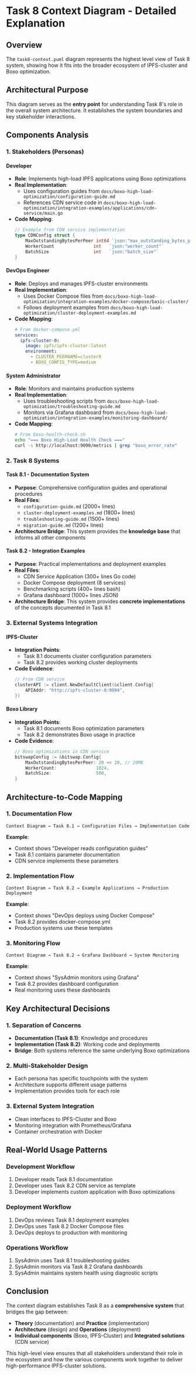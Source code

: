 # Task 8 Context Diagram - Detailed Explanation

## Overview
The `task8-context.puml` diagram represents the highest level view of Task 8 system, showing how it fits into the broader ecosystem of IPFS-cluster and Boxo optimization.

## Architectural Purpose
This diagram serves as the **entry point** for understanding Task 8's role in the overall system architecture. It establishes the system boundaries and key stakeholder interactions.

## Components Analysis

### 1. Stakeholders (Personas)

#### Developer
- **Role**: Implements high-load IPFS applications using Boxo optimizations
- **Real Implementation**: 
  - Uses configuration guides from `docs/boxo-high-load-optimization/configuration-guide.md`
  - References CDN service code in `docs/boxo-high-load-optimization/integration-examples/applications/cdn-service/main.go`
- **Code Mapping**: 
  ```go
  // Example from CDN service implementation
  type CDNConfig struct {
      MaxOutstandingBytesPerPeer int64 `json:"max_outstanding_bytes_per_peer"`
      WorkerCount               int   `json:"worker_count"`
      BatchSize                 int   `json:"batch_size"`
  }
  ```

#### DevOps Engineer
- **Role**: Deploys and manages IPFS-cluster environments
- **Real Implementation**:
  - Uses Docker Compose files from `docs/boxo-high-load-optimization/integration-examples/docker-compose/basic-cluster/`
  - Follows deployment examples from `docs/boxo-high-load-optimization/cluster-deployment-examples.md`
- **Code Mapping**:
  ```yaml
  # From docker-compose.yml
  services:
    ipfs-cluster-0:
      image: ipfs/ipfs-cluster:latest
      environment:
        - CLUSTER_PEERNAME=cluster0
        - BOXO_CONFIG_TYPE=medium
  ```

#### System Administrator
- **Role**: Monitors and maintains production systems
- **Real Implementation**:
  - Uses troubleshooting scripts from `docs/boxo-high-load-optimization/troubleshooting-guide.md`
  - Monitors via Grafana dashboard from `docs/boxo-high-load-optimization/integration-examples/monitoring-dashboard/`
- **Code Mapping**:
  ```bash
  # From boxo-health-check.sh
  echo "=== Boxo High-Load Health Check ==="
  curl -s http://localhost:9090/metrics | grep "boxo_error_rate"
  ```

### 2. Task 8 Systems

#### Task 8.1 - Documentation System
- **Purpose**: Comprehensive configuration guides and operational procedures
- **Real Files**: 
  - `configuration-guide.md` (2000+ lines)
  - `cluster-deployment-examples.md` (1800+ lines)
  - `troubleshooting-guide.md` (1500+ lines)
  - `migration-guide.md` (1200+ lines)
- **Architecture Bridge**: This system provides the **knowledge base** that informs all other components

#### Task 8.2 - Integration Examples
- **Purpose**: Practical implementations and deployment examples
- **Real Files**:
  - CDN Service Application (300+ lines Go code)
  - Docker Compose deployment (8 services)
  - Benchmarking scripts (400+ lines bash)
  - Grafana dashboard (1000+ lines JSON)
- **Architecture Bridge**: This system provides **concrete implementations** of the concepts documented in Task 8.1

### 3. External Systems Integration

#### IPFS-Cluster
- **Integration Points**:
  - Task 8.1 documents cluster configuration parameters
  - Task 8.2 provides working cluster deployments
- **Code Evidence**:
  ```go
  // From CDN service
  clusterAPI := client.NewDefaultClient(&client.Config{
      APIAddr: "http://ipfs-cluster-0:9094",
  })
  ```

#### Boxo Library
- **Integration Points**:
  - Task 8.1 documents Boxo optimization parameters
  - Task 8.2 demonstrates Boxo usage in practice
- **Code Evidence**:
  ```go
  // Boxo optimizations in CDN service
  bitswapConfig := &bitswap.Config{
      MaxOutstandingBytesPerPeer: 20 << 20, // 20MB
      WorkerCount:               1024,
      BatchSize:                 500,
  }
  ```

## Architecture-to-Code Mapping

### 1. Documentation Flow
```
Context Diagram → Task 8.1 → Configuration Files → Implementation Code
```

**Example**:
- Context shows "Developer reads configuration guides"
- Task 8.1 contains parameter documentation
- CDN service implements these parameters

### 2. Implementation Flow
```
Context Diagram → Task 8.2 → Example Applications → Production Deployment
```

**Example**:
- Context shows "DevOps deploys using Docker Compose"
- Task 8.2 provides docker-compose.yml
- Production systems use these templates

### 3. Monitoring Flow
```
Context Diagram → Task 8.2 → Grafana Dashboard → System Monitoring
```

**Example**:
- Context shows "SysAdmin monitors using Grafana"
- Task 8.2 provides dashboard configuration
- Real monitoring uses these dashboards

## Key Architectural Decisions

### 1. Separation of Concerns
- **Documentation (Task 8.1)**: Knowledge and procedures
- **Implementation (Task 8.2)**: Working code and deployments
- **Bridge**: Both systems reference the same underlying Boxo optimizations

### 2. Multi-Stakeholder Design
- Each persona has specific touchpoints with the system
- Architecture supports different usage patterns
- Implementation provides tools for each role

### 3. External System Integration
- Clean interfaces to IPFS-Cluster and Boxo
- Monitoring integration with Prometheus/Grafana
- Container orchestration with Docker

## Real-World Usage Patterns

### Development Workflow
1. Developer reads Task 8.1 documentation
2. Developer uses Task 8.2 CDN service as template
3. Developer implements custom application with Boxo optimizations

### Deployment Workflow
1. DevOps reviews Task 8.1 deployment examples
2. DevOps uses Task 8.2 Docker Compose files
3. DevOps deploys to production with monitoring

### Operations Workflow
1. SysAdmin uses Task 8.1 troubleshooting guides
2. SysAdmin monitors via Task 8.2 Grafana dashboards
3. SysAdmin maintains system health using diagnostic scripts

## Conclusion

The context diagram establishes Task 8 as a **comprehensive system** that bridges the gap between:
- **Theory** (documentation) and **Practice** (implementation)
- **Architecture** (design) and **Operations** (deployment)
- **Individual components** (Boxo, IPFS-Cluster) and **Integrated solutions** (CDN service)

This high-level view ensures that all stakeholders understand their role in the ecosystem and how the various components work together to deliver high-performance IPFS-cluster solutions.
